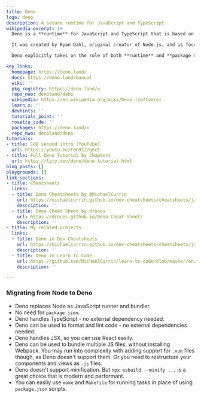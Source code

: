 ```yaml
---
title: Deno
logo: deno
description: A secure runtime for JavaScript and TypeScript
wikipedia-excerpt: |+
  Deno is a **runtime** for JavaScript and TypeScript that is based on the V8 JavaScript engine and the Rust programming language.

  It was created by Ryan Dahl, original creator of Node.js, and is focused on productivity. It was announced by Dahl in 2018 during his talk "10 Things I Regret About Node.js".

  Deno explicitly takes on the role of both **runtime** and **package manager** within a single executable, rather than requiring a separate package-management program.

key_links:
  homepage: https://deno.land/
  docs: https://deno.land/manual
  wiki: ''
  pkg_registry: https://deno.land/x
  repo_nwo: denoland/deno
  wikipedia: https://en.wikipedia.org/wiki/Deno_(software)
  learn_x: ''
  devhints: ''
  tutorials_point: ''
  rosetta_code: ''
  packages: https://deno.land/x
  repo_nwo: denoland/deno
tutorials:
- title: 100 second intro (YouTube)
  url: https://youtu.be/F0G9lZ7gecE
- title: Full Deno Tutorial by Chapters
  url: https://lyty.dev/deno/deno-tutorial.html
blog_posts: []
playgrounds: []
link_sections:
- title: Cheatsheets
  links:
  - title: Deno Cheatsheets by @MichaelCurrin
    url: https://michaelcurrin.github.io/dev-cheatsheets/cheatsheets/javascript/deno/
    description: ''
  - title: Deno Cheat Sheet by droces
    url: https://droces.github.io/Deno-Cheat-Sheet/
    description: ''
- title: My related projects
  links:
  - title: Deno in Dev Cheatsheets
    url: https://michaelcurrin.github.io/dev-cheatsheets/cheatsheets/javascript/deno/
    description: ''
  - title: Deno in Learn to Code
    url: https://github.com/MichaelCurrin/learn-to-code/blob/master/en/topics/scripting_languages/JavaScript/deno.md
    description: ''

---
```


### Migrating from Node to Deno

- Deno replaces Node as JavaScript runner and bundler. 
- No need for `package.json`.
- Deno handles TypeScript - no external dependency needed.
- Deno can be used to format and lint code - no external dependencies needed.
- Deno handles JSX, so you can use React easily.
- Deno can be used to bundle multiple JS files, without installing Webpack. You may run into complexity with adding support for `.vue` files though, as Deno doesn't support them. Or you need to restructure your components and views as `.js` files.
- Deno doesn't support minification. But `npx esbuild --minify ...` is a great choice that is modern and performant.
- You can easily use `make` and `Makefile` for running tasks in place of using `package.json` scripts.
